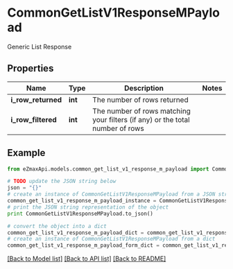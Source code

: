 # CommonGetListV1ResponseMPayload

Generic List Response

## Properties
Name | Type | Description | Notes
------------ | ------------- | ------------- | -------------
**i_row_returned** | **int** | The number of rows returned | 
**i_row_filtered** | **int** | The number of rows matching your filters (if any) or the total number of rows | 

## Example

```python
from eZmaxApi.models.common_get_list_v1_response_m_payload import CommonGetListV1ResponseMPayload

# TODO update the JSON string below
json = "{}"
# create an instance of CommonGetListV1ResponseMPayload from a JSON string
common_get_list_v1_response_m_payload_instance = CommonGetListV1ResponseMPayload.from_json(json)
# print the JSON string representation of the object
print CommonGetListV1ResponseMPayload.to_json()

# convert the object into a dict
common_get_list_v1_response_m_payload_dict = common_get_list_v1_response_m_payload_instance.to_dict()
# create an instance of CommonGetListV1ResponseMPayload from a dict
common_get_list_v1_response_m_payload_form_dict = common_get_list_v1_response_m_payload.from_dict(common_get_list_v1_response_m_payload_dict)
```
[[Back to Model list]](../README.md#documentation-for-models) [[Back to API list]](../README.md#documentation-for-api-endpoints) [[Back to README]](../README.md)


